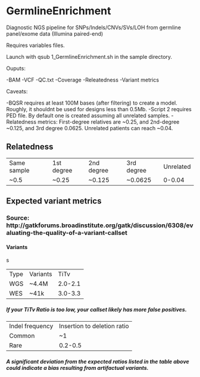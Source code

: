 # GermlineEnrichment

Diagnostic NGS pipeline for SNPs/Indels/CNVs/SVs/LOH from germline panel/exome data (Illumina paired-end)

Requires variables files.

Launch with qsub 1_GermlineEnrichment.sh in the sample directory.

Ouputs:

-BAM
-VCF
-QC.txt
-Coverage
-Releatedness
-Variant metrics

Caveats:

-BQSR requires at least 100M bases (after filtering) to create a model. Roughly, it shouldnt be used for designs less than 0.5Mb.
-Script 2 requires PED file. By default one is created assuming all unrelated samples.
-Relatedness metrics:  First-degree relatives are ~0.25, and 2nd-degree ~0.125, and 3rd degree 0.0625. Unrelated patients can reach ~0.04.

<h2>Relatedness</h2>
<table>
    <tr>
        <td>Same sample</td>
        <td>1st degree</td>
        <td>2nd degree</td>
        <td>3rd degree</td>
        <td>Unrelated</td>
    </tr>
    <tr>
        <td>~0.5</td>
        <td>~0.25</td>
        <td>~0.125</td>
        <td>~0.0625</td>
        <td>0-0.04</td>
    </tr>
</table>

<h2>Expected variant metrics</h2>
<h3>Source: http://gatkforums.broadinstitute.org/gatk/discussion/6308/evaluating-the-quality-of-a-variant-callset</h3>
<h4>Variants</h4>s
<table>
    <tr>
        <td>Type</td>
        <td>Variants</td>
        <td>TiTv</td>
    </tr>
    <tr>
        <td>WGS</td>
        <td>~4.4M</td>
        <td>2.0-2.1</td>
    </tr>
    <tr>
        <td>WES</td>
        <td>~41k</td>
        <td>3.0-3.3</td>
    </tr>
</table>
<h5>If your TiTv Ratio is too low, your callset likely has more false positives.</h5>

<table>
    <tr>
        <td>Indel frequency</td>
        <td>Insertion to deletion ratio</td>
    </tr>
    <tr>
        <td>Common</td>
        <td>~1</td>
    </tr>
    <tr>
        <td>Rare</td>
        <td>0.2-0.5</td>
    </tr>
</table>
<h5>A significant deviation from the expected ratios listed in the table above could indicate a bias resulting from artifactual variants.</h5>